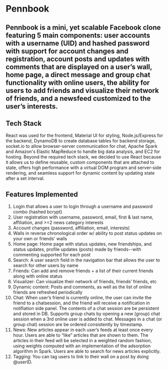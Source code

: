 # Pennbook
## Pennbook is a mini, yet scalable Facebook clone featuring 5 main components: user accounts with a username (UID) and hashed password with support for account changes and registration, account posts and updates with comments that are displayed on a user’s wall, home page, a direct message and group chat functionality with online users, the ability for users to add friends and visualize their network of friends, and a newsfeed customized to the user’s interests. 

## Tech Stack
React was used for the frontend, Material UI for styling, Node.js/Express for the backend, DynamoDB to create database tables for backend storage, socket.io to allow browser-server communication for chat, Apache Spark and Amazon's Elastic MapReduce to handle big data analysis, and EC2 for hosting. Beyond the required tech stack, we decided to use React because it allows us to define reusable, custom components that are attached to state, offers high performance ​​with a virtual DOM program and server-side rendering, and seamless support for dynamic content by updating state after a set interval. 

## Features Implemented
1. Login that allows a user to login through a username and password combo (hashed bcrypt) 
2. User registration with username, password, email, first & last name, affiliation, and >=2 news category interests
3. Account changes (password, affiliation, email, interests)
4. Walls in reverse chronological order w/ ability to post status updates on your own or friends' walls
5. Home page: Home page with status updates, new friendships, and status updates, profile updates (posts) made by friends--with commenting supported for each post
6. Search: A user search field in the navigation bar that allows the user to search for other users by name
7. Friends: Can add and remove friends + a list of their current friends along with online status 
8. Visualizer:  Can visualize their network of friends, friends’ friends, etc
9. Dynamic content: Posts and comments, as well as the list of online friends are refreshed periodically
10. Chat: When user’s friend is currently online, the user can invite the friend to a chatsession, and the friend will receive a notification in notifiation side panel. The contents of a chat session are be persistent and stored in DB. Supports group chats by opening a new (group) chat session when a 3rd online user is added to chat. Messages in a chat (or group chat) session are be ordered consistently by timestamp.
11. News: New articles appear in each user’s feeds at least once every hour. Users are able to “like” articles that are shown to them. The articles in their feed will be selected in a weighted random fashion, using weights computed with an implementation of the adsorption algorithm in Spark. Users are able to search for news articles explicitly.
12. Tagging: You can tag users to link to their wall on a post by doing @userID.
